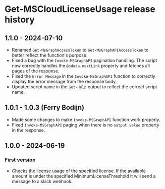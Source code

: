 # Get-MSCloudLicenseUsage release history

## 1.1.0 - 2024-07-10

* Renamed `Get-MsGraphAccessToken` to `Get-MsGraphAPIAccessToken` to better reflect the function's purpose.
* Fixed a bug with the `Invoke-MSGraphAPI` pagination handling. The script now correctly handles the `@odata.nextLink` property and fetches all pages of the response.
* Fixed the `Error Message` in the `Invoke-MSGraphAPI` function to correctly display the error message from the response body.
* Updated  script name in the `Get-Help` output to reflect the correct script name.

## 1.0.1 - 1.0.3 (Ferry Bodijn)

* Made some changes to make `Invoke-MSGraphAPI` function work properly.
* Fixed `Invoke-MSGraphAPI` paging when there is no `output.value` property in the response.

## 1.0.0 - 2024-06-19

### First version

* Checks the license usage of the specified license. If the available amount is under the specified MinimumLicenseThreshold it will send a message to a slack webhook.
